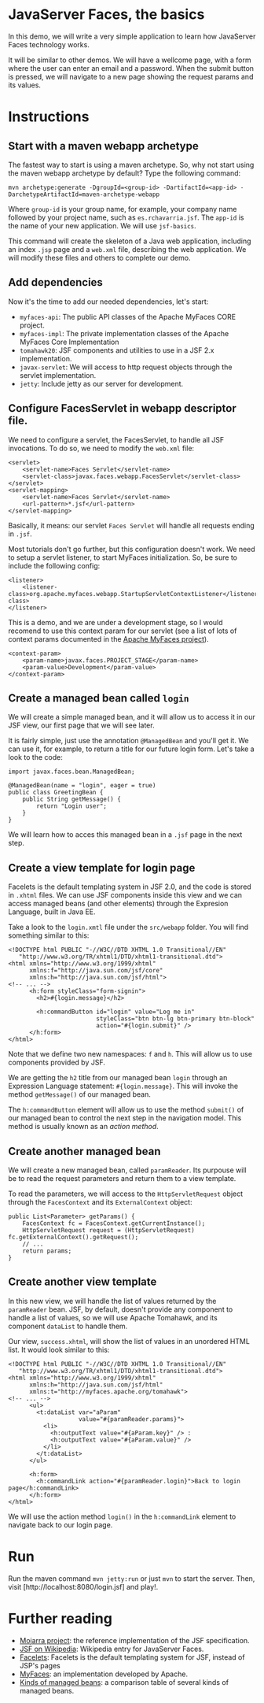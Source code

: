 # JavaServer Faces, the basics

In this demo, we will write a very simple application to learn how
JavaServer Faces technology works.

It will be similar to other demos. We will have a wellcome page, with a form
where the user can enter an email and a password. When the submit button is
pressed, we will navigate to a new page showing the request params and its
values.

# Instructions

## Start with a maven webapp archetype

The fastest way to start is using a maven archetype. So, why not start using
the maven webapp archetype by default? Type the following command:

    mvn archetype:generate -DgroupId=<group-id> -DartifactId=<app-id> -DarchetypeArtifactId=maven-archetype-webapp

Where `group-id` is your group name, for example, your company name followed by 
your project name, such as `es.rchavarria.jsf`. The `app-id` is the name of
your new application. We will use `jsf-basics`.

This command will create the skeleton of a Java web application, including an
index `.jsp` page and a `web.xml` file, describing the web application. We will
modify these files and others to complete our demo.

## Add dependencies

Now it's the time to add our needed dependencies, let's start:

- `myfaces-api`: The public API classes of the Apache MyFaces CORE project.
- `myfaces-impl`: The private implementation classes of the Apache MyFaces Core 
Implementation
- `tomahawk20`: JSF components and utilities to use in a JSF 2.x implementation.
- `javax-servlet`: We will access to http request objects through the servlet
implementation.
- `jetty`: Include jetty as our server for development.

## Configure FacesServlet in webapp descriptor file.

We need to configure a servlet, the FacesServlet, to handle all JSF invocations.
To do so, we need to modify the `web.xml` file:

    <servlet>
        <servlet-name>Faces Servlet</servlet-name>
        <servlet-class>javax.faces.webapp.FacesServlet</servlet-class>
    </servlet>
    <servlet-mapping>
        <servlet-name>Faces Servlet</servlet-name>
        <url-pattern>*.jsf</url-pattern>
    </servlet-mapping>

Basically, it means: our servlet `Faces Servlet` will handle all requests 
ending in `.jsf`.

Most tutorials don't go further, but this configuration doesn't work. We need to
setup a servlet listener, to start MyFaces initialization. So, be sure to
include the following config:

    <listener>
        <listener-class>org.apache.myfaces.webapp.StartupServletContextListener</listener-class>
    </listener>

This is a demo, and we are under a development stage, so I would recomend to use
this context param for our servlet (see a list of lots of context params documented
in the [Apache MyFaces project](https://myfaces.apache.org/core21/myfaces-impl/webconfig.html)). 

    <context-param>
        <param-name>javax.faces.PROJECT_STAGE</param-name>
        <param-value>Development</param-value>
    </context-param>

## Create a managed bean called `login`

We will create a simple managed bean, and it will allow us to access it in our
JSF view, our first page that we will see later.

It is fairly simple, just use the annotation `@ManagedBean` and you'll get it.
We can use it, for example, to return a title for our future login form. Let's
take a look to the code:

    import javax.faces.bean.ManagedBean;

    @ManagedBean(name = "login", eager = true)
    public class GreetingBean {
        public String getMessage() {
            return "Login user";
        }
    }

We will learn how to acces this managed bean in a `.jsf` page in the next step.

## Create a view template for login page

Facelets is the default templating system in JSF 2.0, and the code is stored in 
`.xhtml` files. We can use JSF components inside this view and we can access 
managed beans (and other elements) through the Expresion Language, built in 
Java EE.

Take a look to the `login.xmtl` file under the `src/webapp` folder. You will find
something similar to this:

    <!DOCTYPE html PUBLIC "-//W3C//DTD XHTML 1.0 Transitional//EN"
       "http://www.w3.org/TR/xhtml1/DTD/xhtml1-transitional.dtd">
    <html xmlns="http://www.w3.org/1999/xhtml"
          xmlns:f="http://java.sun.com/jsf/core"
          xmlns:h="http://java.sun.com/jsf/html">
    <!-- ... -->
          <h:form styleClass="form-signin">
            <h2>#{login.message}</h2>

            <h:commandButton id="login" value="Log me in" 
                             styleClass="btn btn-lg btn-primary btn-block"
                             action="#{login.submit}" />
          </h:form>
    </html>

Note that we define two new namespaces: `f` and `h`. This will allow us to use
components provided by JSF.

We are getting the `h2` title from our managed bean `login` through an Expression
Language statement: `#{login.message}`. This will invoke the method `getMessage()`
of our managed bean.

The `h:commandButton` element will allow us to use the method `submit()` of our
managed bean to control the next step in the navigation model. This method is usually
known as an *action method*.

## Create another managed bean

We will create a new managed bean, called `paramReader`. Its purpouse will be to
read the request parameters and return them to a view template.

To read the parameters, we will access to the `HttpServletRequest` object through the
`FacesContext` and its `ExternalContext` object:

    public List<Parameter> getParams() {
        FacesContext fc = FacesContext.getCurrentInstance();
        HttpServletRequest request = (HttpServletRequest) fc.getExternalContext().getRequest();
        // ...      
        return params;
    }

## Create another view template

In this new view, we will handle the list of values returned by the `paramReader`
bean. JSF, by default, doesn't provide any component to handle a list of values, 
so we will use Apache Tomahawk, and its component `dataList` to handle them.

Our view, `success.xhtml`, will show the list of values in an unordered HTML list.
It would look similar to this:

    <!DOCTYPE html PUBLIC "-//W3C//DTD XHTML 1.0 Transitional//EN"
       "http://www.w3.org/TR/xhtml1/DTD/xhtml1-transitional.dtd">
    <html xmlns="http://www.w3.org/1999/xhtml"
          xmlns:h="http://java.sun.com/jsf/html"
          xmlns:t="http://myfaces.apache.org/tomahawk">
    <!-- ... -->
          <ul>
            <t:dataList var="aParam"
                        value="#{paramReader.params}">
              <li>
                <h:outputText value="#{aParam.key}" /> :
                <h:outputText value="#{aParam.value}" />
              </li>
            </t:dataList>
          </ul>

          <h:form>
            <h:commandLink action="#{paramReader.login}">Back to login page</h:commandLink>
          </h:form>
    </html>

We will use the action method `login()` in the `h:commandLink` element to navigate
back to our login page.

# Run

Run the maven command `mvn jetty:run` or just `mvn` to start the server. Then,
visit [http://localhost:8080/login.jsf] and play!.

# Further reading

- [Mojarra project](https://javaserverfaces.java.net/): 
the reference implementation of the JSF specification.
- [JSF on Wikipedia](https://en.wikipedia.org/wiki/JavaServer_Faces):
Wikipedia entry for JavaServer Faces.
- [Facelets](https://en.wikipedia.org/wiki/Facelets):
Facelets is the default templating system for JSF, instead of JSP's pages
- [MyFaces](https://myfaces.apache.org/):
an implementation developed by Apache.
- [Kinds of managed beans](http://java.dzone.com/articles/making-distinctions-between):
a comparison table of several kinds of managed beans.
